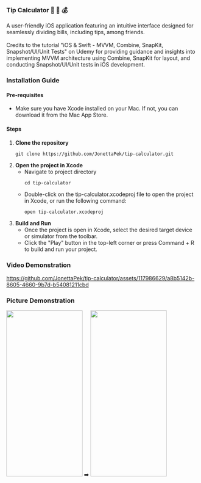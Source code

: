 <h3>Tip Calculator 🧮 🔢 💰</h3>
<p>
  A user-friendly iOS application featuring an intuitive interface designed for seamlessly dividing bills, including tips, among friends.
  <br>
  <br>
  Credits to the tutorial "iOS & Swift - MVVM, Combine, SnapKit, Snapshot/UI/Unit Tests" on Udemy for providing guidance and insights into 
  implementing MVVM architecture using Combine, SnapKit for layout, and conducting Snapshot/UI/Unit tests in iOS development.
</p>

<h3>Installation Guide</h3>
<h4>Pre-requisites</h4>
<ul>
  <li>Make sure you have Xcode installed on your Mac. If not, you can download it from the Mac App Store.</li>
</ul>
<h4>Steps</h4>
<ol>
  <li>
    <strong>Clone the repository</strong>
    <br>
    <pre><code>git clone https://github.com/JonettaPek/tip-calculator.git</code></pre>
  </li>
  <li>
    <strong>Open the project in Xcode</strong>
    <ul>
      <li>
        Navigate to project directory
        <pre><code>cd tip-calculator</code></pre>
      </li>
      <li>
        Double-click on the tip-calculator.xcodeproj file to open the project in Xcode, or run the following command:
        <pre><code>open tip-calculator.xcodeproj</code></pre>
      </li>
    </ul>
  </li>
  <li>
    <strong>Build and Run</strong>
    <ul>
      <li>
        Once the project is open in Xcode, select the desired target device or simulator from the toolbar.
      </li>
      <li>
        Click the "Play" button in the top-left corner or press Command + R to build and run your project.
      </li>
    </ul>
  </li>
</ol>

<h3>Video Demonstration</h3>

https://github.com/JonettaPek/tip-calculator/assets/117986629/a8b5142b-8605-4660-9b7d-b54081211cbd

<h3>Picture Demonstration</h3>
<img src="https://github.com/JonettaPek/tip-calculator/assets/117986629/b9109fb1-b651-4266-9649-5aa524285c8f" height="435" width="200">
<span>➡️</span>
<img src="https://github.com/JonettaPek/tip-calculator/assets/117986629/5f302707-12a7-40ad-b872-867c671031ce" height="435" width="200">
